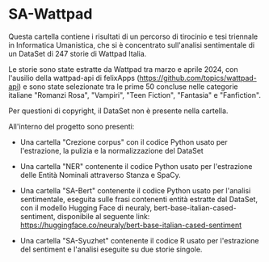 # SA-Wattpad

Questa cartella contiene i risultati di un percorso di tirocinio e tesi triennale in Informatica Umanistica, che si è concentrato sull'analisi sentimentale di un DataSet di 247 storie di Wattpad Italia.

Le storie sono state estratte da Wattpad tra marzo e aprile 2024, con l'ausilio della wattpad-api di felixApps (https://github.com/topics/wattpad-api) e sono state selezionate tra le prime 50 concluse nelle categorie italiane "Romanzi Rosa", "Vampiri", "Teen Fiction", "Fantasia" e "Fanfiction".

Per questioni di copyright, il DataSet non è presente nella cartella.

All'interno del progetto sono presenti:

- Una cartella "Crezione corpus" con il codice Python usato per l'estrazione, la pulizia e la normalizzazione del DataSet

- Una cartella "NER" contenente il codice Python usato per l'estrazione delle Entità Nominali attraverso Stanza e SpaCy.

- Una cartella "SA-Bert" contenente il codice Python usato per l'analisi sentimentale, eseguita sulle frasi contenenti entità estratte dal DataSet, con il modello Hugging Face di neuraly, bert-base-italian-cased-sentiment, disponibile al seguente link: https://huggingface.co/neuraly/bert-base-italian-cased-sentiment

- Una cartella "SA-Syuzhet" contenente il codice R usato per l'estrazione del sentiment e l'analisi eseguite su due storie singole.




